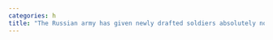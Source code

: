 ```yaml
---
categories: h
title: "The Russian army has given newly drafted soldiers absolutely no equipment forcing families to buy armor and clothing so conscripts have a chance to come back"
---
```

